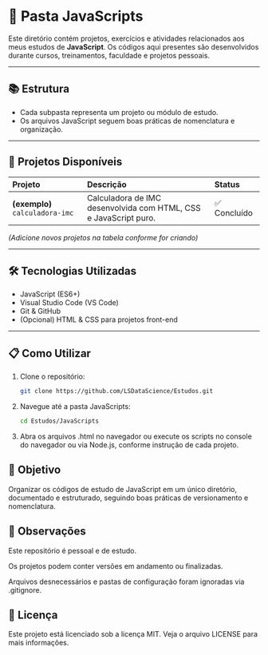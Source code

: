 # 📂 Pasta JavaScripts

Este diretório contém projetos, exercícios e atividades relacionados aos meus estudos de **JavaScript**. Os códigos aqui presentes são desenvolvidos durante cursos, treinamentos, faculdade e projetos pessoais.

---

## 📚 Estrutura

- Cada subpasta representa um projeto ou módulo de estudo.
- Os arquivos JavaScript seguem boas práticas de nomenclatura e organização.

---

## 📌 Projetos Disponíveis

| Projeto                         | Descrição                                                        | Status       |
| :------------------------------ | :--------------------------------------------------------------- | :----------- |
| **(exemplo)** `calculadora-imc` | Calculadora de IMC desenvolvida com HTML, CSS e JavaScript puro. | ✅ Concluído |

_(Adicione novos projetos na tabela conforme for criando)_

---

## 🛠️ Tecnologias Utilizadas

- JavaScript (ES6+)
- Visual Studio Code (VS Code)
- Git & GitHub
- (Opcional) HTML & CSS para projetos front-end

---

## 📋 Como Utilizar

1. Clone o repositório:

   ```bash
   git clone https://github.com/LSDataScience/Estudos.git

   ```

2. Navegue até a pasta JavaScripts:

   ```bash
   cd Estudos/JavaScripts

   ```

3. Abra os arquivos .html no navegador ou execute os scripts no console do navegador ou via Node.js, conforme instrução de cada projeto.

## 📖 Objetivo

Organizar os códigos de estudo de JavaScript em um único diretório, documentado e estruturado, seguindo boas práticas de versionamento e nomenclatura.

## 📎 Observações

Este repositório é pessoal e de estudo.

Os projetos podem conter versões em andamento ou finalizadas.

Arquivos desnecessários e pastas de configuração foram ignoradas via .gitignore.

## 📄 Licença

Este projeto está licenciado sob a licença MIT. Veja o arquivo LICENSE para mais informações.
